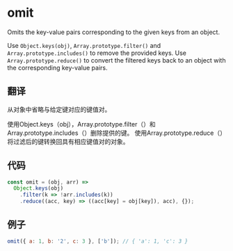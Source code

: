 # omit

Omits the key-value pairs corresponding to the given keys from an object.

Use `Object.keys(obj)`, `Array.prototype.filter()` and `Array.prototype.includes()` to remove the provided keys.
Use `Array.prototype.reduce()` to convert the filtered keys back to an object with the corresponding key-value pairs.

## 翻译

从对象中省略与给定键对应的键值对。

使用Object.keys（obj），Array.prototype.filter（）和Array.prototype.includes（）删除提供的键。
使用Array.prototype.reduce（）将过滤后的键转换回具有相应键值对的对象。

## 代码

```js
const omit = (obj, arr) =>
  Object.keys(obj)
    .filter(k => !arr.includes(k))
    .reduce((acc, key) => ((acc[key] = obj[key]), acc), {});
```

## 例子

```js
omit({ a: 1, b: '2', c: 3 }, ['b']); // { 'a': 1, 'c': 3 }
```
